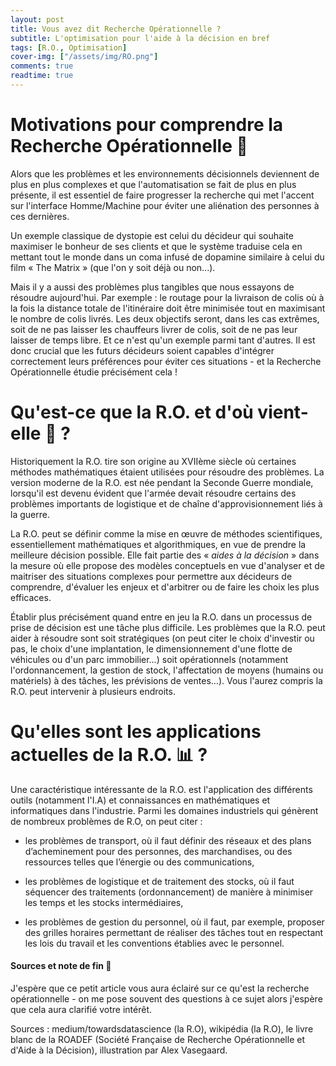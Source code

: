 ```yaml
---
layout: post
title: Vous avez dit Recherche Opérationnelle ?
subtitle: L'optimisation pour l'aide à la décision en bref
tags: [R.O., Optimisation]
cover-img: ["/assets/img/RO.png"]
comments: true
readtime: true
---
```


# Motivations pour comprendre la Recherche Opérationnelle 🤖

Alors que les problèmes et les environnements décisionnels deviennent de plus en plus complexes et que l'automatisation se fait de plus en plus présente, il est essentiel de faire progresser la recherche qui met l'accent sur l'interface Homme/Machine pour éviter une aliénation des personnes à ces dernières.

Un exemple classique de dystopie est celui du décideur qui souhaite maximiser le bonheur de ses clients et que le système traduise cela en mettant tout le monde dans un coma infusé de dopamine similaire à celui du film « The Matrix » (que l'on y soit déjà ou non...).

Mais il y a aussi des problèmes plus tangibles que nous essayons de résoudre aujourd'hui. Par exemple : le routage pour la livraison de colis où à la fois la distance totale de l'itinéraire doit être minimisée tout en maximisant le nombre de colis livrés. Les deux objectifs seront, dans les cas extrêmes, soit de ne pas laisser les chauffeurs livrer de colis, soit de ne pas leur laisser de temps libre. Et ce n'est qu'un exemple parmi tant d'autres. Il est donc crucial que les futurs décideurs soient capables d'intégrer correctement leurs préférences pour éviter ces situations - et la Recherche Opérationnelle étudie précisément cela !


# Qu'est-ce que la R.O. et d'où vient-elle 🧐 ?

Historiquement la R.O. tire son origine au XVIIème siècle où certaines méthodes mathématiques étaient utilisées pour résoudre des problèmes. La version moderne de la R.O. est née pendant la Seconde Guerre mondiale, lorsqu'il est devenu évident que l'armée devait résoudre certains des problèmes importants de logistique et de chaîne d'approvisionnement liés à la guerre.

La R.O. peut se définir comme la mise en œuvre de méthodes scientifiques, essentiellement mathématiques et algorithmiques, en vue de prendre la meilleure décision possible. Elle fait partie des « *aides à la décision* » dans la mesure où elle propose des modèles conceptuels en vue d'analyser et de maitriser des situations complexes pour permettre aux décideurs de comprendre, d'évaluer les enjeux et d'arbitrer ou de faire les choix les plus efficaces.

Établir plus précisément quand entre en jeu la R.O. dans un processus de prise de décision est une tâche plus difficile. Les problèmes que la R.O. peut aider à résoudre sont soit stratégiques (on peut citer le choix d'investir ou pas, le choix d'une implantation, le dimensionnement d'une flotte de véhicules ou d'un parc immobilier…) soit opérationnels (notamment l'ordonnancement, la gestion de stock, l'affectation de moyens (humains ou matériels) à des tâches, les prévisions de ventes…). Vous l'aurez compris la R.O. peut intervenir à plusieurs endroits.


# Qu'elles sont les applications actuelles de la R.O. 📊 ?

Une caractéristique intéressante de la R.O. est l'application des différents outils (notamment l'I.A) et connaissances en mathématiques et informatiques dans l'industrie.
Parmi les domaines industriels qui génèrent de nombreux problèmes de R.O, on peut citer :

* les problèmes de transport, où il faut définir des
réseaux et des plans d’acheminement pour des personnes, des marchandises, ou des ressources telles que l’énergie ou des communications,

* les problèmes de logistique et de traitement des stocks, où il faut séquencer des traitements (ordonnancement) de manière à minimiser les temps et les stocks intermédiaires,

* les problèmes de gestion du personnel, où il faut, par exemple, proposer des grilles horaires permettant de réaliser des tâches tout en respectant les lois du travail et les conventions établies avec le personnel.




#### Sources et note de fin 📝

J'espère que ce petit article vous aura éclairé sur ce qu'est la recherche opérationnelle - on me pose souvent des questions à ce sujet alors j'espère que cela aura clarifié votre intérêt.


Sources : medium/towardsdatascience (la R.O), wikipédia (la R.O), le livre blanc de la ROADEF (Société Française de Recherche Opérationnelle et d'Aide à la Décision), illustration par Alex Vasegaard.
